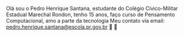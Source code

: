 Olá sou o Pedro Henrique Santana, estudante do Colégio Cívico-Militar Estadual Marechal Rondon, tenho 15 anos, faço curso de Pensamento Computacional, amo a parte da tecnologia 
Meu contato via email: pedro.henrique.santana@escola.pr.gov.br
:muscle: :pray:
